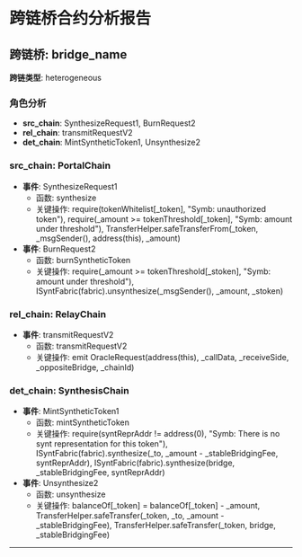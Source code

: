 # 跨链桥合约分析报告
## 跨链桥: bridge_name
**跨链类型**: heterogeneous
### 角色分析
- **src_chain**: SynthesizeRequest1, BurnRequest2
- **rel_chain**: transmitRequestV2
- **det_chain**: MintSyntheticToken1, Unsynthesize2
### src_chain: PortalChain
- **事件**: SynthesizeRequest1
  - 函数: synthesize
  - 关键操作: require(tokenWhitelist[_token], "Symb: unauthorized token"), require(_amount >= tokenThreshold[_token], "Symb: amount under threshold"), TransferHelper.safeTransferFrom(_token, _msgSender(), address(this), _amount)
- **事件**: BurnRequest2
  - 函数: burnSyntheticToken
  - 关键操作: require(_amount >= tokenThreshold[_stoken], "Symb: amount under threshold"), ISyntFabric(fabric).unsynthesize(_msgSender(), _amount, _stoken)
### rel_chain: RelayChain
- **事件**: transmitRequestV2
  - 函数: transmitRequestV2
  - 关键操作: emit OracleRequest(address(this), _callData, _receiveSide, _oppositeBridge, _chainId)
### det_chain: SynthesisChain
- **事件**: MintSyntheticToken1
  - 函数: mintSyntheticToken
  - 关键操作: require(syntReprAddr != address(0), "Symb: There is no synt representation for this token"), ISyntFabric(fabric).synthesize(_to, _amount - _stableBridgingFee, syntReprAddr), ISyntFabric(fabric).synthesize(bridge, _stableBridgingFee, syntReprAddr)
- **事件**: Unsynthesize2
  - 函数: unsynthesize
  - 关键操作: balanceOf[_token] = balanceOf[_token] - _amount, TransferHelper.safeTransfer(_token, _to, _amount - _stableBridgingFee), TransferHelper.safeTransfer(_token, bridge, _stableBridgingFee)
---
